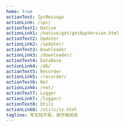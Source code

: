 ```yaml
---
home: true
actionText: IpcMessage
actionLink: /ipc/
actionText1: Native
actionLink1: /native/get/getAppVersion.html
actionText2: Updater
actionLink2: /updater/
actionText3: Downloader
actionLink3: /downloader/
actionText4: DataBase
actionLink4: /db/
actionText5: Recorder
actionLink5: /recorder/
actionText6: Net
actionLink6: /net/
actionText7: Logger
actionLink7: /logger/
actionText8: Utils
actionLink8: /utils/is.html
tagline: 写文档不易，请仔细阅读
---
```


